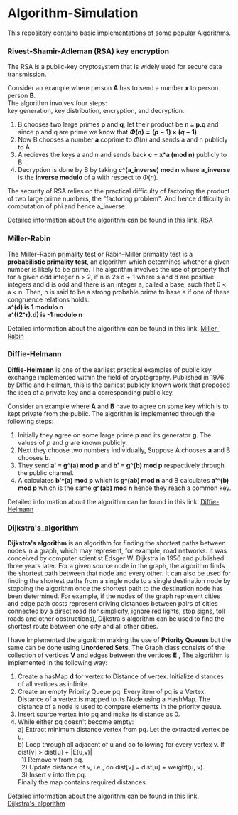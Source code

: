 # Algorithm-Simulation
This repository contains basic implementations of some popular Algorithms.

### Rivest-Shamir-Adleman (RSA) key encryption
The RSA is a public-key cryptosystem that is widely used for secure data transmission.

Consider an example where person **A** has to send a number **x** to person person **B**. <br>
The algorithm involves four steps: <br>
key generation, key distribution, encryption, and decryption.

1. B chooses two large primes **p** and **q**, let their product be **n = p.q** and since p and q are prime we know that **$\Phi(n) = (p-1)\times (q-1)$**
2. Now B chooses a number **a** coprime to $\Phi(n)$ and sends a and n publicly to A.
3. A recieves the keys a and n and sends back **c = x^a (mod n)** publicly to B.
4. Decryption is done by B by taking **c^(a_inverse) mod n** where **a_inverse** is the **inverse modulo** of a with respect to $\Phi(n)$.

The security of RSA relies on the practical difficulty of factoring the product of two large prime numbers, the "factoring problem". And hence difficulty in computation of phi 
and hence a_inverse. <br>

Detailed information about the algorithm can be found in this link.
[RSA](https://en.wikipedia.org/wiki/RSA_(cryptosystem)) 

### Miller-Rabin
The Miller–Rabin primality test or Rabin–Miller primality test is a **probabilistic primality test**, an algorithm which determines whether a given number is likely to be prime.
The algorithm involves the use of property that for a given odd integer n > 2, if n is 2s⋅d + 1 where s and d are positive integers and d is odd and there is an integer a, called a base, such that 0 < a < n. Then, n is said to be a strong probable prime to base a if one of these congruence relations holds: <br>
**a^(d) is 1 modulo n** <br>
**a^((2^r).d) is -1 modulo n** <br>

Detailed information about the algorithm can be found in this link.
[Miller-Rabin](https://en.wikipedia.org/wiki/Miller%E2%80%93Rabin_primality_test) 

### Diffie-Helmann
**Diffie-Helmann** is one of the earliest practical examples of public key exchange implemented within the field of cryptography. Published in 1976 by Diffie and Hellman, this is the earliest publicly known work that proposed the idea of a private key and a corresponding public key.

Consider an example where **A** and **B** have to agree on some key which is to kept private from the public. 
The algorithm is implemented through the following steps: <br>
1. Initially they agree on some large prime **p** and its generator **g**. The values of *p* and *g* are known publicly. <br>
2. Next they choose two numbers individually, Suppose A chooses **a** and B chooses **b**.
3. They send **a' = g^(a) mod p** and **b' = g^(b) mod p** respectively through the public channel.
4. A calculates **b'^(a) mod p** which is **g^(ab) mod n** and B calculates **a'^(b) mod p** which is the same **g^(ab) mod n** hence they reach a common key.

Detailed information about the algorithm can be found in this link. [Diffie-Helmann](https://en.wikipedia.org/wiki/Diffie%E2%80%93Hellman_key_exchange)

### Dijkstra's_algorithm
**Dijkstra's algorithm** is an algorithm for finding the shortest paths between nodes in a graph, which may represent, for example, road networks. It was conceived by computer scientist Edsger W. Dijkstra in 1956 and published three years later.
For a given source node in the graph, the algorithm finds the shortest path between that node and every other. It can also be used for finding the shortest paths from a single node to a single destination node by stopping the algorithm once the shortest path to the destination node has been determined. For example, if the nodes of the graph represent cities and edge path costs represent driving distances between pairs of cities connected by a direct road (for simplicity, ignore red lights, stop signs, toll roads and other obstructions), Dijkstra's algorithm can be used to find the shortest route between one city and all other cities.

I have Implemented the algorithm making the use of **Priority Queues** but the same can be done using **Unordered Sets**.
The Graph class consists of the collection of vertices **V** and edges between the vertices **E** , 
The algorithm is implemented in the following way: <br>
1. Create a hasMap **d** for vertex to Distance of vertex. Initialize distances of all vertices as infinite.
2. Create an empty Priority Queue pq. Every item of pq is a Vertex. <br>
   Distance of a vertex is mapped to its Node using a HashMap. The distance of a node is used to compare elements in the priority queue.
3. Insert source vertex into pq and make its distance as 0.
4. While either pq doesn't become empty: <br>
  a) Extract minimum distance vertex from pq. Let the extracted vertex be u. <br>
  b) Loop through all adjacent of u and do following for every vertex v.
        If dist[v] > dist[u] + |E(u,v)| <br>
          &nbsp; 1) Remove v from pq. <br>
          &nbsp; 2) Update distance of v, i.e., do dist[v] = dist[u] + weight(u, v). <br>
          &nbsp; 3) Insert v into the pq. <br>
Finally the map contains required distances.

Detailed information about the algorithm can be found in this link. [Dijkstra's_algorithm](https://en.wikipedia.org/wiki/Dijkstra%27s_algorithm)

